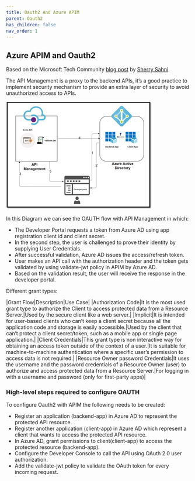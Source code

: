 ```yaml
---
title: Oauth2 And Azure APIM
parent: Oauth2
has_children: false
nav_order: 1
---
```


## Azure APIM and Oauth2

Based on the Microsoft Tech Community [blog post](https://techcommunity.microsoft.com/t5/azure-paas-blog/protect-api-s-using-oauth-2-0-in-apim/ba-p/2309538) by [Sherry Sahni](https://techcommunity.microsoft.com/t5/user/viewprofilepage/user-id/799624).

The API Management is a proxy to the backend APIs, it’s a good practice to implement security mechanism to provide an extra layer of security to avoid unauthorized access to APIs.

 ![Diagram showing APIM and OAuth 2.0](../../assets/images/oauth2APIM1.png)

 In this Diagram we can see the OAUTH flow with API Management in which:

- The Developer Portal requests a token from Azure AD using app registration client id and client secret.
- In the second step, the user is challenged to prove their identity by supplying User Credentials.
- After successful validation, Azure AD issues the access/refresh token.
- User makes an API call with the authorization header and the token gets validated by using validate-jwt policy in APIM by Azure AD.
- Based on the validation result, the user will receive the response in the developer portal.

Different grant types:
 
|Grant Flow|Description|Use Case|
|Authorization Code|It is the most used grant type to authorize the Client to access protected data from a Resource Server.|Used by the secure client like a web server.|
|Implicit|It is intended for user-based clients who can’t keep a client secret because all the application code and storage is easily accessible.|Used by the client that can’t protect a client secret/token, such as a mobile app or single page application.|
|Client Credentials|This grant type is non interactive way for obtaining an access token outside of the context of a user.|It is suitable for machine-to-machine authentication where a specific user’s permission to access data is not required.|
|Resource Owner password Credentials|It uses the username and the password credentials of a Resource Owner (user) to authorize and access protected data from a Resource Server.|For logging in with a username and password (only for first-party apps)|

### High-level steps required to configure OAUTH

To configure Oauth2 with APIM the following needs to be created:

- Register an application (backend-app) in Azure AD to represent the protected API resource.​
- Register another application (client-app) in Azure AD which represent a client that wants to access the protected API resource.​
- In Azure AD, grant permissions to client(client-app) to access the protected resource (backend-app).​
- Configure the Developer Console to call the API using OAuth 2.0 user authorization.​
- Add the validate-jwt policy to validate the OAuth token for every incoming request.​​